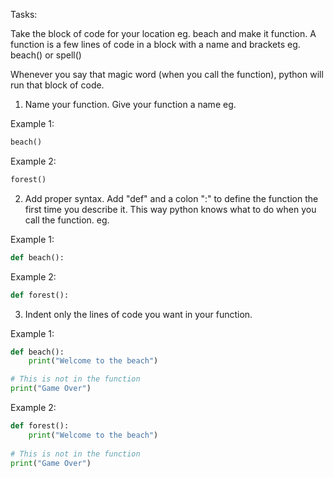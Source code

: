 Tasks: 

Take the block of code for your location eg. beach and make it function. 
A function is a few lines of code in a block with a name and brackets eg. beach() or spell()
 
Whenever you say that magic word (when you call the function), python will run that
block of code.


1. Name your function. Give your function a name eg.

Example 1: 

```python
beach()
```

Example 2:
```python
forest()
```

2. Add proper syntax. Add "def" and a colon ":"  to define the function the first time you describe it.
This way python knows what to do when you call the function. eg.

Example 1: 
```python
def beach():
```

Example 2: 
```python
def forest():
```
3. Indent only the lines of code you want in your function.

Example 1: 

```python
def beach():
    print("Welcome to the beach")

# This is not in the function
print("Game Over")
```

Example 2: 
```python
def forest():
    print("Welcome to the beach")
    
# This is not in the function
print("Game Over")
```



  
